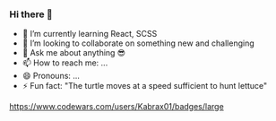 ### Hi there 👋


- 🌱 I’m currently learning React, SCSS
- 👯 I’m looking to collaborate on something new and challenging
- 💬 Ask me about anything 😎
- 📫 How to reach me: ...
- 😄 Pronouns: ...
- ⚡ Fun fact: "The turtle moves at a speed sufficient to hunt lettuce"

https://www.codewars.com/users/Kabrax01/badges/large
